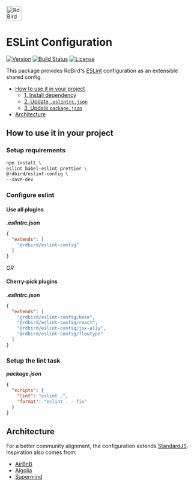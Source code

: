 [<img src="https://rawgit.com/RdBird/rdbird.io/master/RDBIRD_logo.svg" alt="RdBird Project" height="40" />][rdbird-url] 

# ESLint Configuration

[![Version][version-svg]][package-url] 
[![Build Status][circleci-svg]][circleci-url] 
[![License][license-image]][license-url]

This package provides RdBird's [ESLint](http://eslint.org) configuration as an extensible shared config.

<!-- START doctoc generated TOC please keep comment here to allow auto update -->
<!-- DON'T EDIT THIS SECTION, INSTEAD RE-RUN doctoc TO UPDATE -->


- [How to use it in your project](#how-to-use-it-in-your-project)
  - [1. Install dependency](#1-install-dependency)
  - [2. Update `.eslintrc.json`](#2-update-eslintrcjson)
  - [3. Update `package.json`](#3-update-packagejson)
- [Architecture](#architecture)

<!-- END doctoc generated TOC please keep comment here to allow auto update -->

## How to use it in your project

### Setup requirements
```sh
npm install \
eslint babel-eslint prettier \
@rdbird/eslint-config \
--save-dev
```

### Configure eslint

#### Use all plugins
***.eslintrc.json***
```json
{
  "extends": [
    "@rdbird/eslint-config"
  ]
}
```

*OR*

#### Cherry-pick plugins
***.eslintrc.json***
```json
{
  "extends": [
    "@rdbird/eslint-config/base",
    "@rdbird/eslint-config/react",
    "@rdbird/eslint-config/jsx-a11y",
    "@rdbird/eslint-config/flowtype"
  ]
}
```

### Setup the lint task

***package.json***
```json
{
  "scripts": {
    "lint": "eslint .",    
    "format": "eslint . --fix"    
  }
}
```

## Architecture

For a better community alignment, the configuration extends [StandardJS](https://standardjs.com/). Inspiration also comes from:
* [AirBnB](https://github.com/airbnb/javascript/tree/master/packages/eslint-config-airbnb-base)
* [Algolia](https://github.com/algolia/eslint-config-algolia)
* [Supermind](https://github.com/supermind/eslint-config-supermind)

[rdbird-url]: //rdbird.io
[version-svg]: https://img.shields.io/npm/v/@rdbird/eslint-config.svg?style=flat-square
[package-url]: https://www.npmjs.com/package/@rdbird/eslint-config
[circleci-svg]: https://circleci.com/gh/RdBird/eslint-config.svg?style=shield
[circleci-url]: https://circleci.com/gh/RdBird/eslint-config
[license-image]: http://img.shields.io/badge/license-MIT-green.svg?style=flat-square
[license-url]: LICENSE
